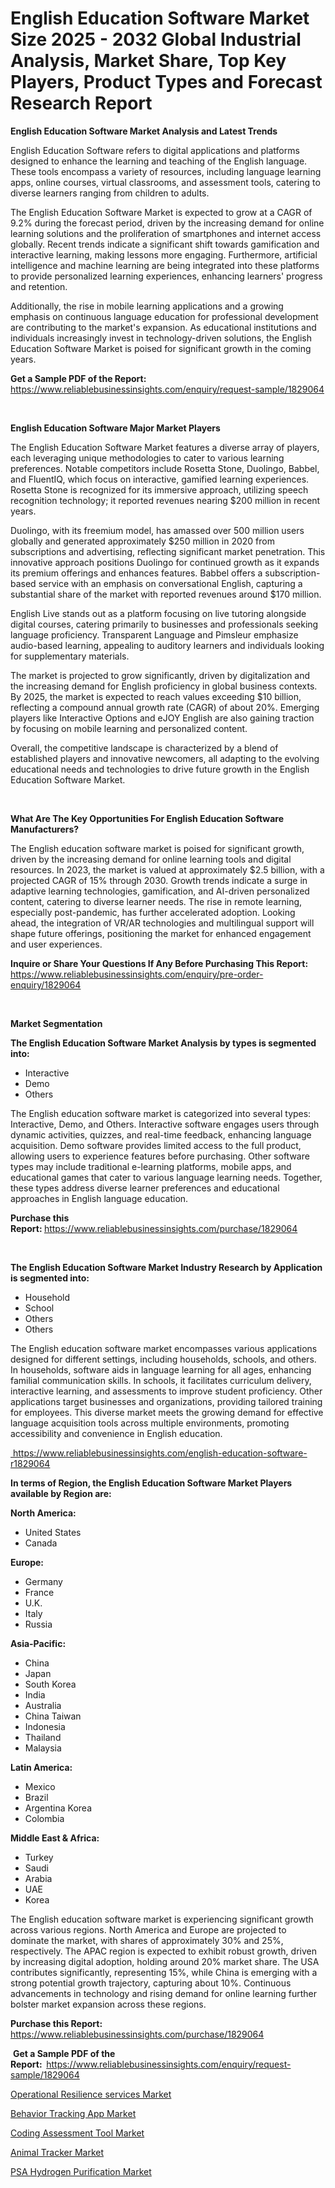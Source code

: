 <p><h1>English Education Software Market Size 2025 - 2032 Global Industrial Analysis, Market Share, Top Key Players, Product Types and Forecast Research Report</h1></p><p><strong>English Education Software Market Analysis and Latest Trends</strong></p>
<p><p>English Education Software refers to digital applications and platforms designed to enhance the learning and teaching of the English language. These tools encompass a variety of resources, including language learning apps, online courses, virtual classrooms, and assessment tools, catering to diverse learners ranging from children to adults.</p><p>The English Education Software Market is expected to grow at a CAGR of 9.2% during the forecast period, driven by the increasing demand for online learning solutions and the proliferation of smartphones and internet access globally. Recent trends indicate a significant shift towards gamification and interactive learning, making lessons more engaging. Furthermore, artificial intelligence and machine learning are being integrated into these platforms to provide personalized learning experiences, enhancing learners' progress and retention. </p><p>Additionally, the rise in mobile learning applications and a growing emphasis on continuous language education for professional development are contributing to the market's expansion. As educational institutions and individuals increasingly invest in technology-driven solutions, the English Education Software Market is poised for significant growth in the coming years.</p></p>
<p><strong>Get a Sample PDF of the Report:&nbsp;</strong> <a href="https://www.reliablebusinessinsights.com/enquiry/request-sample/1829064?utm_campaign=84&utm_medium=2&utm_source=Github&utm_content=ia&utm_term=09032025&utm_id=english-education-software">https://www.reliablebusinessinsights.com/enquiry/request-sample/1829064</a></p>
<p>&nbsp;</p>
<p><strong>English Education Software Major Market Players</strong></p>
<p><p>The English Education Software Market features a diverse array of players, each leveraging unique methodologies to cater to various learning preferences. Notable competitors include Rosetta Stone, Duolingo, Babbel, and FluentIQ, which focus on interactive, gamified learning experiences. Rosetta Stone is recognized for its immersive approach, utilizing speech recognition technology; it reported revenues nearing $200 million in recent years. </p><p>Duolingo, with its freemium model, has amassed over 500 million users globally and generated approximately $250 million in 2020 from subscriptions and advertising, reflecting significant market penetration. This innovative approach positions Duolingo for continued growth as it expands its premium offerings and enhances features. Babbel offers a subscription-based service with an emphasis on conversational English, capturing a substantial share of the market with reported revenues around $170 million.</p><p>English Live stands out as a platform focusing on live tutoring alongside digital courses, catering primarily to businesses and professionals seeking language proficiency. Transparent Language and Pimsleur emphasize audio-based learning, appealing to auditory learners and individuals looking for supplementary materials.</p><p>The market is projected to grow significantly, driven by digitalization and the increasing demand for English proficiency in global business contexts. By 2025, the market is expected to reach values exceeding $10 billion, reflecting a compound annual growth rate (CAGR) of about 20%. Emerging players like Interactive Options and eJOY English are also gaining traction by focusing on mobile learning and personalized content.</p><p>Overall, the competitive landscape is characterized by a blend of established players and innovative newcomers, all adapting to the evolving educational needs and technologies to drive future growth in the English Education Software Market.</p></p>
<p>&nbsp;</p>
<p><strong>What Are The Key Opportunities For English Education Software Manufacturers?</strong></p>
<p><p>The English education software market is poised for significant growth, driven by the increasing demand for online learning tools and digital resources. In 2023, the market is valued at approximately $2.5 billion, with a projected CAGR of 15% through 2030. Growth trends indicate a surge in adaptive learning technologies, gamification, and AI-driven personalized content, catering to diverse learner needs. The rise in remote learning, especially post-pandemic, has further accelerated adoption. Looking ahead, the integration of VR/AR technologies and multilingual support will shape future offerings, positioning the market for enhanced engagement and user experiences.</p></p>
<p><strong>Inquire or Share Your Questions If Any Before Purchasing This Report:</strong> <a href="https://www.reliablebusinessinsights.com/enquiry/pre-order-enquiry/1829064?utm_campaign=84&utm_medium=2&utm_source=Github&utm_content=ia&utm_term=09032025&utm_id=english-education-software">https://www.reliablebusinessinsights.com/enquiry/pre-order-enquiry/1829064</a></p>
<p>&nbsp;</p>
<p><strong>Market Segmentation</strong></p>
<p><strong>The English Education Software Market Analysis by types is segmented into:</strong></p>
<p><ul><li>Interactive</li><li>Demo</li><li>Others</li></ul></p>
<p><p>The English education software market is categorized into several types: Interactive, Demo, and Others. Interactive software engages users through dynamic activities, quizzes, and real-time feedback, enhancing language acquisition. Demo software provides limited access to the full product, allowing users to experience features before purchasing. Other software types may include traditional e-learning platforms, mobile apps, and educational games that cater to various language learning needs. Together, these types address diverse learner preferences and educational approaches in English language education.</p></p>
<p><strong>Purchase this Report:&nbsp;</strong><a href="https://www.reliablebusinessinsights.com/purchase/1829064?utm_campaign=84&utm_medium=2&utm_source=Github&utm_content=ia&utm_term=09032025&utm_id=english-education-software">https://www.reliablebusinessinsights.com/purchase/1829064</a></p>
<p>&nbsp;</p>
<p><strong>The English Education Software Market Industry Research by Application is segmented into:</strong></p>
<p><ul><li>Household</li><li>School</li><li>Others</li><li>Others</li></ul></p>
<p><p>The English education software market encompasses various applications designed for different settings, including households, schools, and others. In households, software aids in language learning for all ages, enhancing familial communication skills. In schools, it facilitates curriculum delivery, interactive learning, and assessments to improve student proficiency. Other applications target businesses and organizations, providing tailored training for employees. This diverse market meets the growing demand for effective language acquisition tools across multiple environments, promoting accessibility and convenience in English education.</p></p>
<p><a href="https://www.reliablebusinessinsights.com/english-education-software-r1829064?utm_campaign=84&utm_medium=2&utm_source=Github&utm_content=ia&utm_term=09032025&utm_id=english-education-software">&nbsp;https://www.reliablebusinessinsights.com/english-education-software-r1829064</a></p>
<p><strong>In terms of Region, the English Education Software Market Players available by Region are:</strong></p>
<p>
    <p> <strong> North America: </strong>
        <ul>
            <li>United States</li>
            <li>Canada</li>
        </ul>
        </p> 
    <p> <strong> Europe: </strong>
        <ul>
            <li>Germany</li>
            <li>France</li>
            <li>U.K.</li>
            <li>Italy</li>
            <li>Russia</li>
        </ul>
        </p> 
    <p> <strong> Asia-Pacific: </strong>
        <ul>
            <li>China</li>
            <li>Japan</li>
            <li>South Korea</li>
            <li>India</li>
            <li>Australia</li>
            <li>China Taiwan</li>
            <li>Indonesia</li>
            <li>Thailand</li>
            <li>Malaysia</li>
        </ul>
        </p> 
    <p> <strong> Latin America: </strong>
        <ul>
            <li>Mexico</li>
            <li>Brazil</li>
            <li>Argentina Korea</li>
            <li>Colombia</li>
        </ul>
        </p> 
    <p> <strong> Middle East & Africa: </strong>
        <ul>
            <li>Turkey</li>
            <li>Saudi</li>
            <li>Arabia</li>
            <li>UAE</li>
            <li>Korea</li>
        </ul>
    </p>
    </p>
<p><p>The English education software market is experiencing significant growth across various regions. North America and Europe are projected to dominate the market, with shares of approximately 30% and 25%, respectively. The APAC region is expected to exhibit robust growth, driven by increasing digital adoption, holding around 20% market share. The USA contributes significantly, representing 15%, while China is emerging with a strong potential growth trajectory, capturing about 10%. Continuous advancements in technology and rising demand for online learning further bolster market expansion across these regions.</p></p>
<p><strong>Purchase this Report: </strong><a href="https://www.reliablebusinessinsights.com/purchase/1829064?utm_campaign=84&utm_medium=2&utm_source=Github&utm_content=ia&utm_term=09032025&utm_id=english-education-software">https://www.reliablebusinessinsights.com/purchase/1829064</a></p>
<p>&nbsp;<strong>Get a Sample PDF of the Report:&nbsp;&nbsp;</strong><a href="https://www.reliablebusinessinsights.com/enquiry/request-sample/1829064?utm_campaign=84&utm_medium=2&utm_source=Github&utm_content=ia&utm_term=09032025&utm_id=english-education-software">https://www.reliablebusinessinsights.com/enquiry/request-sample/1829064</a></p>
<p><strong></strong></p>
<p><p><a href="https://github.com/sentoljinqiu/Market-Research-Report-List-1/blob/main/operational-resilience-services-market.md?utm_campaign=84&utm_medium=2&utm_source=Github&utm_content=ia&utm_term=09032025&utm_id=english-education-software">Operational Resilience services Market</a></p><p><a href="https://github.com/ummulmzu/Market-Research-Report-List-1/blob/main/behavior-tracking-app-market.md?utm_campaign=84&utm_medium=2&utm_source=Github&utm_content=ia&utm_term=09032025&utm_id=english-education-software">Behavior Tracking App Market</a></p><p><a href="https://github.com/kecixayaab/Market-Research-Report-List-1/blob/main/coding-assessment-tool-market.md?utm_campaign=84&utm_medium=2&utm_source=Github&utm_content=ia&utm_term=09032025&utm_id=english-education-software">Coding Assessment Tool Market</a></p><p><a href="https://github.com/nwokechock6s/Market-Research-Report-List-1/blob/main/animal-tracker-market.md?utm_campaign=84&utm_medium=2&utm_source=Github&utm_content=ia&utm_term=09032025&utm_id=english-education-software">Animal Tracker Market</a></p><p><a href="https://github.com/gilerzelko7a/Market-Research-Report-List-1/blob/main/psa-hydrogen-purification-market.md?utm_campaign=84&utm_medium=2&utm_source=Github&utm_content=ia&utm_term=09032025&utm_id=english-education-software">PSA Hydrogen Purification Market</a></p></p>